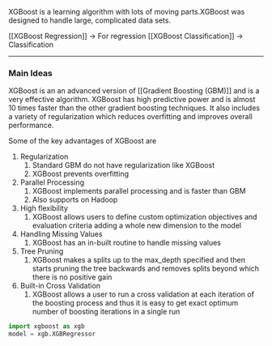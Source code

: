 XGBoost is a learning algorithm with lots of moving parts.XGBoost was designed to handle large, complicated data sets. 


[[XGBoost Regression]] -> For regression
[[XGBoost Classification]] -> Classification

---
### Main Ideas

XGBoost is an an advanced version of [[Gradient Boosting (GBM)]] and is a very effective algorithm. XGBoost has high predictive power and is almost 10 times faster than the other gradient boosting techniques. It also includes a variety of regularization which reduces overfitting and improves overall performance. 

Some of the key advantages of XGBoost are 

1. Regularization 
	1. Standard GBM do not have regularization like XGBoost
	2. XGBoost prevents overfitting
2. Parallel Processing
	1. XGBoost implements parallel processing and is faster than GBM
	2. Also supports on Hadoop
3. High flexibility
	1. XGBoost allows users to define custom optimization objectives and evaluation criteria adding a whole new dimension to the model
4. Handling Missing Values
	1. XGBoost has an in-built routine to handle missing values
5. Tree Pruning
	1. XGBoost makes a splits up to the max_depth specified and then starts pruning the tree backwards and removes splits beyond which there is no positive gain
6. Built-in Cross Validation
	1. XGBoost allows a user to run a cross validation at each iteration of the boosting process and thus it is easy to get exact optimum number of boosting iterations in a single run

```py
import xgboost as xgb
model = xgb.XGBRegressor
```

